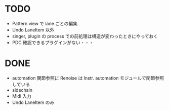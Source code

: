 # TODO

- Pattern view で lane ごとの編集
- Undo LaneItem 以外
- singer, plugin の process での前処理は構造が変わったときにやっておく
- PDC
  確認できるプラグインがない・・・

# DONE

- automation 関節参照に
  Renoise は Instr. automation モジュールで関節参照している
- sidechain
- Midi 入力
- Undo LaneItem のみ
